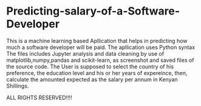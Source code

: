 # Predicting-salary-of-a-Software-Developer
This is a machine learning based Apllication that helps in predicting how much a software developer will be paid.
The apllication uses Python syntax
The files includes Jupyter analysis and data cleaning by use of matplotlib,numpy,pandas and scikit-learn,
as screenshot and saved files of the source code.
The User is supposed to select the country of his preference, the education level and his or her years of expereince, then,
calculate the amounted expected as the salary per annum in Kenyan Shillings.


ALL RIGHTS RESERVED!!!!
